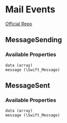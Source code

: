 # Mail Events
[Official Repo](https://github.com/laravel/framework/tree/8.x/src/Illuminate/Mail/Events)

## MessageSending

### Available Properties

    data (array)
    message (\Swift_Message)

## MessageSent

### Available Properties

    data (array)
    message (\Swift_Message)
